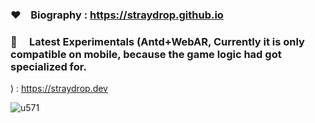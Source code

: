 ### :heart: &nbsp;&nbsp; Biography : <https://straydrop.github.io>
### :blue_heart: &nbsp; &nbsp; Latest Experimentals (Antd+WebAR, Currently it is only compatible on mobile, because the game logic had got specialized for.
) : <https://straydrop.dev>

![u571](https://media.giphy.com/media/odsZocmsLGZH2/giphy.gif)
